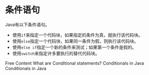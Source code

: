 # 条件语句

Java有以下条件语句。

* 使用`if`来指定一个代码块，如果指定的条件为真，就执行该代码块。
* 使用`else`指定一个代码块，如果同一条件为假，则执行该代码块。
* 使用`else if`指定一个新的条件来测试；如果第一个条件是假的。
* 使用`switch`来指定许多要执行的替代代码块。


<ResourceGroupTitle>Free Content</ResourceGroupTitle>
<BadgeLink colorScheme='yellow' badgeText='Read' href='https://www.educative.io/answers/what-are-conditional-statements-in-programming'>What are Conditional statements?</BadgeLink>
<BadgeLink colorScheme='yellow' badgeText='Read' href='https://www.javatpoint.com/java-if-else'>Conditionals in Java</BadgeLink>
<BadgeLink badgeText='Watch' href='https://www.youtube.com/watch?v=YPK6NYMJt_A'>Conditionals in Java</BadgeLink>

